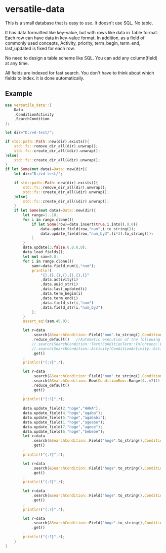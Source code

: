 # versatile-data

This is a small database that is easy to use.
It doesn't use SQL.
No table.

It has data formatted like key-value, but with rows like data in Table format. Each row can have data in key-value format.
In addition, as a field of commonly used concepts,
Activity, priority, term_begin, term_end, last_updated
is fixed for each row.

No need to design a table scheme like SQL.
You can add any column(field) at any time.

All fields are indexed for fast search.
You don't have to think about which fields to index. it is done automatically.

## Example

```rust
use versatile_data::{
    Data
    ,ConditionActivity
    ,SearchCondition
};

let dir="D:/vd-test/";

if std::path::Path::new(dir).exists(){
    std::fs::remove_dir_all(dir).unwrap();
    std::fs::create_dir_all(&dir).unwrap();
}else{
    std::fs::create_dir_all(&dir).unwrap();
}
if let Some(mut data)=Data::new(dir){
    let dir="D:/vd-test/";

    if std::path::Path::new(dir).exists(){
        std::fs::remove_dir_all(dir).unwrap();
        std::fs::create_dir_all(&dir).unwrap();
    }else{
        std::fs::create_dir_all(&dir).unwrap();
    }
    if let Some(mut data)=Data::new(dir){
        let range=1..10;
        for i in range.clone(){
            if let Some(row)=data.insert(true,i.into(),0,0){
                data.update_field(row,"num",i.to_string());
                data.update_field(row,"num_by3",(i*3).to_string());
            }
        }
        data.update(3,false,0.0,0,0);
        data.load_fields();
        let mut sam=0.0;
        for i in range.clone(){
            sam+=data.field_num(i,"num");
            println!(
                "{},{},{},{},{},{},{}"
                ,data.activity(i)
                ,data.uuid_str(i)
                ,data.last_updated(i)
                ,data.term_begin(i)
                ,data.term_end(i)
                ,data.field_str(i,"num")
                ,data.field_str(i,"num_by3")
            );
        }
        assert_eq!(sam,45.0);

        let r=data
            .search(&SearchCondition::Field("num".to_string(),ConditionField::Range(b"3".to_vec(),b"8".to_vec())))
            .reduce_default()   //Automatic execution of the following two lines
            //.search(SearchCondition::Term(ConditionTerm::In(chrono::Local::now().timestamp())))
            //.search(SearchCondition::Activity(ConditionActivity::Active))
            .get()
        ;
        println!("{:?}",r);

        let r=data
            .search(&SearchCondition::Field("num".to_string(),ConditionField::Range(b"3".to_vec(),b"8".to_vec())))
            .search(&SearchCondition::Row(ConditionRow::Range(4..=7)))
            .reduce_default()
            .get()
        ;
        println!("{:?}",r);
        
        data.update_field(2,"hoge","HAHA");
        data.update_field(4,"hoge","agaba");
        data.update_field(5,"hoge","agababi");
        data.update_field(1,"hoge","ageabe");
        data.update_field(7,"hoge","ageee");
        data.update_field(6,"hoge","bebebe");
        let r=data
            .search(&SearchCondition::Field("hoge".to_string(),ConditionField::Match(b"HAHA".to_vec())))
            .get()
        ;
        println!("{:?}",r);

        let r=data
            .search(&SearchCondition::Field("hoge".to_string(),ConditionField::Forward("age".to_string())))
            .get()
        ;
        println!("{:?}",r);

        let r=data
            .search(&SearchCondition::Field("hoge".to_string(),ConditionField::Partial("eb".to_string())))
            .get()
        ;
        println!("{:?}",r);

        let r=data
            .search(&SearchCondition::Field("hoge".to_string(),ConditionField::Backward("be".to_string())))
            .get()
        ;
        println!("{:?}",r);
    }
}

```